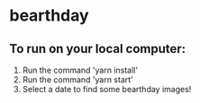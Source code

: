 # bearthday

## To run on your local computer:
1. Run the command 'yarn install'
2. Run the command 'yarn start'
3. Select a date to find some bearthday images!

